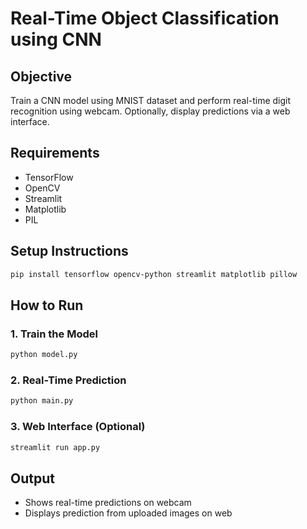 # Real-Time Object Classification using CNN

## Objective
Train a CNN model using MNIST dataset and perform real-time digit recognition using webcam. Optionally, display predictions via a web interface.

## Requirements
- TensorFlow
- OpenCV
- Streamlit
- Matplotlib
- PIL

## Setup Instructions
```bash
pip install tensorflow opencv-python streamlit matplotlib pillow
```

## How to Run

### 1. Train the Model
```bash
python model.py
```

### 2. Real-Time Prediction
```bash
python main.py
```

### 3. Web Interface (Optional)
```bash
streamlit run app.py
```

## Output
- Shows real-time predictions on webcam
- Displays prediction from uploaded images on web

